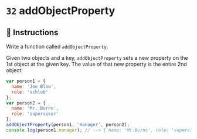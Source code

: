 # `32` addObjectProperty

## 📝 Instructions

Write a function called `addObjectProperty`.

Given two objects and a key, `addObjectProperty` sets a new property on the 1st object at the given key. The value of that new property is the entire 2nd object.

```Javascript
var person1 = {
  name: 'Joe Blow',
  role: 'schlub'
};
var person2 = {
  name: 'Mr. Burns',
  role: 'supervisor'
};
addObjectProperty(person1, 'manager', person2);
console.log(person1.manager); // --> { name: 'Mr.Burns', role: 'supervisor' }
```